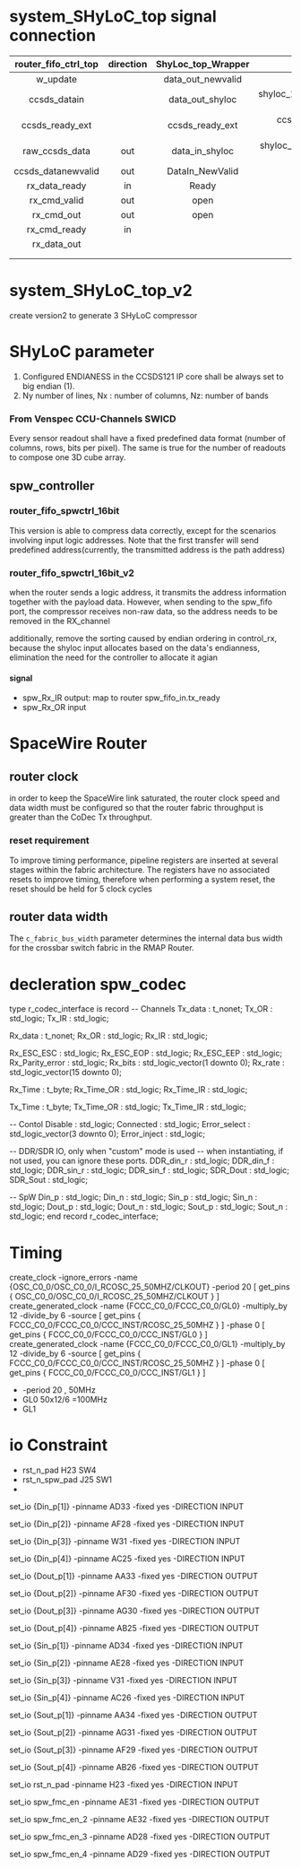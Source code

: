 # system_SHyLoC_top signal connection


| router_fifo_ctrl_top | direction | ShyLoc_top_Wrapper |                          parameter                          |
| :------------------: | :-------: | :----------------: | :---------------------------------------------------------: |
|       w_update       |          | data_out_newvalid |                                                            |
|     ccsds_datain     |          |  data_out_shyloc  |        shyloc_121.ccsds121_parameters.W_BUFFER_GEN-1        |
|   ccsds_ready_ext   |          |  ccsds_ready_ext  | ccsds_ready_ext <= '0' when fifo_full = '1' in fifo_spwctrl |
|    raw_ccsds_data    |    out    |   data_in_shyloc   |      shyloc_123.ccsds123_parameters.D_GEN-1(normal 8)      |
|  ccsds_datanewvalid  |    out    |  DataIn_NewValid  |                                                            |
|    rx_data_ready    |    in    |       Ready       |                                                            |
|     rx_cmd_valid     |    out    |        open        |                                                            |
|      rx_cmd_out      |    out    |        open        |                                                            |
|     rx_cmd_ready     |    in    |                    |                                                            |
|     rx_data_out     |          |                    |             reserved for future possible design             |
|                      |          |                    |                                                            |
|                      |          |                    |                                                            |

# system_SHyLoC_top_v2

create version2 to generate 3 SHyLoC compressor


# SHyLoC parameter

1. Configured ENDIANESS in the CCSDS121 IP core shall be always set to big endian (1).
2. Ny number of lines, Nx : number of columns,  Nz: number of bands

### From Venspec CCU-Channels SWICD

Every sensor readout shall have a fixed predefined data format (number of columns, rows, bits per pixel). The same is true for the number of readouts to compose one 3D cube array.

## spw_controller

### router_fifo_spwctrl_16bit

This version is able to compress data correctly, except for the scenarios involving input logic addresses. Note that the first transfer will send predefined address(currently, the transmitted address is the path address)

### router_fifo_spwctrl_16bit_v2

when the router sends a logic address, it transmits the address information together with the payload data. However, when sending to the spw_fifo port, the compressor receives non-raw data, so the address needs to be removed in the RX_channel

additionally, remove the sorting caused by endian ordering in control_rx, because the shyloc input allocates based on the data's endianness, elimination the need for the controller to allocate it agian

#### signal

* spw_Rx_IR output: map to router spw_fifo_in.tx_ready
* spw_Rx_OR input

# SpaceWire Router

## router clock

in order to keep the SpaceWire link saturated, the router clock speed and data width  must be configured so that the router fabric throughput is greater than the CoDec Tx throughput.

### reset requirement

To improve timing performance, pipeline registers are inserted at several stages within the fabric  architecture. The registers have no associated resets to improve timing, therefore when performing  a system reset, the reset should be held for 5 clock cycles

## router data width

The `c_fabric_bus_width` parameter determines the internal data bus width for the crossbar switch fabric in the RMAP Router.

# decleration spw_codec

type r_codec_interface is record
-- Channels
Tx_data         : 	t_nonet;
Tx_OR           : 	std_logic;
Tx_IR           : 	std_logic;

Rx_data         : 	t_nonet;
Rx_OR           : 	std_logic;
Rx_IR           : 	std_logic;

Rx_ESC_ESC      : 	std_logic;
Rx_ESC_EOP      : 	std_logic;
Rx_ESC_EEP      : 	std_logic;
Rx_Parity_error : 	std_logic;
Rx_bits         : 	std_logic_vector(1 downto 0);
Rx_rate         : 	std_logic_vector(15 downto 0);

Rx_Time         : 	t_byte;
Rx_Time_OR      : 	std_logic;
Rx_Time_IR      : 	std_logic;

Tx_Time         : 	t_byte;
Tx_Time_OR      : 	std_logic;
Tx_Time_IR      : 	std_logic;

-- Contol
Disable         : 	std_logic;
Connected       : 	std_logic;
Error_select    : 	std_logic_vector(3 downto 0);
Error_inject    : 	std_logic;

-- DDR/SDR IO, only when "custom" mode is used
-- when instantiating, if not used, you can ignore these ports.
DDR_din_r		: 	std_logic;
DDR_din_f   	: 	std_logic;
DDR_sin_r   	: 	std_logic;
DDR_sin_f   	: 	std_logic;
SDR_Dout		:  	std_logic;
SDR_Sout		:  	std_logic;

-- SpW
Din_p    		:  	std_logic;
Din_n    		:  	std_logic;
Sin_p    		:  	std_logic;
Sin_n    		:  	std_logic;
Dout_p   		: 	std_logic;
Dout_n   		: 	std_logic;
Sout_p   		:	std_logic;
Sout_n   		: 	std_logic;
end record r_codec_interface;

# Timing

create_clock -ignore_errors -name {OSC_C0_0/OSC_C0_0/I_RCOSC_25_50MHZ/CLKOUT} -period 20 [ get_pins { OSC_C0_0/OSC_C0_0/I_RCOSC_25_50MHZ/CLKOUT } ]
create_generated_clock -name {FCCC_C0_0/FCCC_C0_0/GL0} -multiply_by 12 -divide_by 6 -source [ get_pins { FCCC_C0_0/FCCC_C0_0/CCC_INST/RCOSC_25_50MHZ } ] -phase 0 [ get_pins { FCCC_C0_0/FCCC_C0_0/CCC_INST/GL0 } ]
create_generated_clock -name {FCCC_C0_0/FCCC_C0_0/GL1} -multiply_by 12 -divide_by 6 -source [ get_pins { FCCC_C0_0/FCCC_C0_0/CCC_INST/RCOSC_25_50MHZ } ] -phase 0 [ get_pins { FCCC_C0_0/FCCC_C0_0/CCC_INST/GL1 } ]

* -period 20 ,       50MHz
* GL0                    50x12/6 =100MHz
* GL1

# io Constraint

* rst_n_pad                H23          SW4
* rst_n_spw_pad        J25           SW1
*

set_io {Din_p[1]}
-pinname AD33
-fixed yes
-DIRECTION INPUT

set_io {Din_p[2]}
-pinname AF28
-fixed yes
-DIRECTION INPUT

set_io {Din_p[3]}
-pinname W31
-fixed yes
-DIRECTION INPUT

set_io {Din_p[4]}
-pinname AC25
-fixed yes
-DIRECTION INPUT

set_io {Dout_p[1]}
-pinname AA33
-fixed yes
-DIRECTION OUTPUT

set_io {Dout_p[2]}
-pinname AF30
-fixed yes
-DIRECTION OUTPUT

set_io {Dout_p[3]}
-pinname AG30
-fixed yes
-DIRECTION OUTPUT

set_io {Dout_p[4]}
-pinname AB25
-fixed yes
-DIRECTION OUTPUT

set_io {Sin_p[1]}
-pinname AD34
-fixed yes
-DIRECTION INPUT

set_io {Sin_p[2]}
-pinname AE28
-fixed yes
-DIRECTION INPUT

set_io {Sin_p[3]}
-pinname V31
-fixed yes
-DIRECTION INPUT

set_io {Sin_p[4]}
-pinname AC26
-fixed yes
-DIRECTION INPUT

set_io {Sout_p[1]}
-pinname AA34
-fixed yes
-DIRECTION OUTPUT

set_io {Sout_p[2]}
-pinname AG31
-fixed yes
-DIRECTION OUTPUT

set_io {Sout_p[3]}
-pinname AF29
-fixed yes
-DIRECTION OUTPUT

set_io {Sout_p[4]}
-pinname AB26
-fixed yes
-DIRECTION OUTPUT

set_io rst_n_pad
-pinname H23
-fixed yes
-DIRECTION INPUT

set_io spw_fmc_en
-pinname AE31
-fixed yes
-DIRECTION OUTPUT

set_io spw_fmc_en_2
-pinname AE32
-fixed yes
-DIRECTION OUTPUT

set_io spw_fmc_en_3
-pinname AD28
-fixed yes
-DIRECTION OUTPUT

set_io spw_fmc_en_4
-pinname AD29
-fixed yes
-DIRECTION OUTPUT
